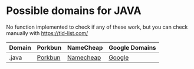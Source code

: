 # Possible domains for JAVA

No function implemented to check if any of these work, but you can check manually with https://tld-list.com/

| Domain | Porkbun | NameCheap | Google Domains |
|---|---|---|---|
| .java | [Porkbun](https://porkbun.com/checkout/search?prb=e814663da1&tlds=&idnLanguage=&search=search&q=.java) | [Namecheap](https://www.namecheap.com/domains/registration/results/?domain=.java) | [Google](https://domains.google.com/registrar/search?searchTerm=.java) |
